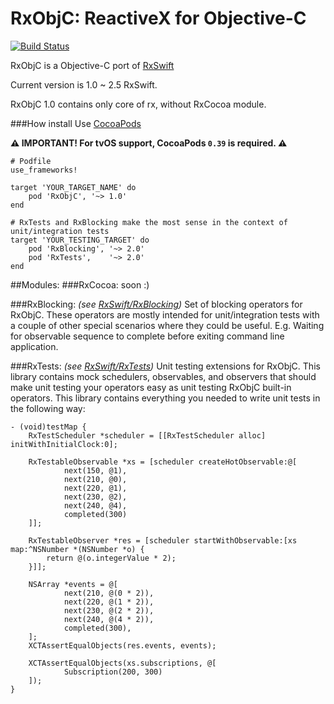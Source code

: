 RxObjC: ReactiveX for Objective-C
=================================
[![Build Status](https://travis-ci.org/pasha010/RxObjC.svg?branch=master)](https://travis-ci.org/pasha010/RxObjC)

RxObjC is a Objective-C port of [RxSwift](https://github.com/ReactiveX/RxSwift)

Current version is 1.0 ~ 2.5 RxSwift. 

RxObjC 1.0 contains only core of rx, without RxCocoa module.


###How install
Use [CocoaPods](https://guides.cocoapods.org/using/using-cocoapods.html)

**:warning: IMPORTANT! For tvOS support, CocoaPods `0.39` is required. :warning:**

```
# Podfile
use_frameworks!

target 'YOUR_TARGET_NAME' do
    pod 'RxObjC', '~> 1.0'
end

# RxTests and RxBlocking make the most sense in the context of unit/integration tests
target 'YOUR_TESTING_TARGET' do
    pod 'RxBlocking', '~> 2.0'
    pod 'RxTests',    '~> 2.0'
end
```

##Modules:
###RxCocoa:
soon :)

###RxBlocking: 
_(see [RxSwift/RxBlocking](https://github.com/ReactiveX/RxSwift/tree/master/RxBlocking))_
Set of blocking operators for RxObjC. These operators are mostly intended for unit/integration tests
with a couple of other special scenarios where they could be useful.
E.g.
Waiting for observable sequence to complete before exiting command line application.

###RxTests:
_(see [RxSwift/RxTests](https://github.com/ReactiveX/RxSwift/tree/master/RxTests))_
Unit testing extensions for RxObjC. This library contains mock schedulers, observables, and observers
that should make unit testing your operators easy as unit testing RxObjC built-in operators.
This library contains everything you needed to write unit tests in the following way:
```
- (void)testMap {
    RxTestScheduler *scheduler = [[RxTestScheduler alloc] initWithInitialClock:0];

    RxTestableObservable *xs = [scheduler createHotObservable:@[
            next(150, @1),
            next(210, @0),
            next(220, @1),
            next(230, @2),
            next(240, @4),
            completed(300)
    ]];

    RxTestableObserver *res = [scheduler startWithObservable:[xs map:^NSNumber *(NSNumber *o) {
        return @(o.integerValue * 2);
    }]];

    NSArray *events = @[
            next(210, @(0 * 2)),
            next(220, @(1 * 2)),
            next(230, @(2 * 2)),
            next(240, @(4 * 2)),
            completed(300),
    ];
    XCTAssertEqualObjects(res.events, events);

    XCTAssertEqualObjects(xs.subscriptions, @[
            Subscription(200, 300)
    ]);
}
```